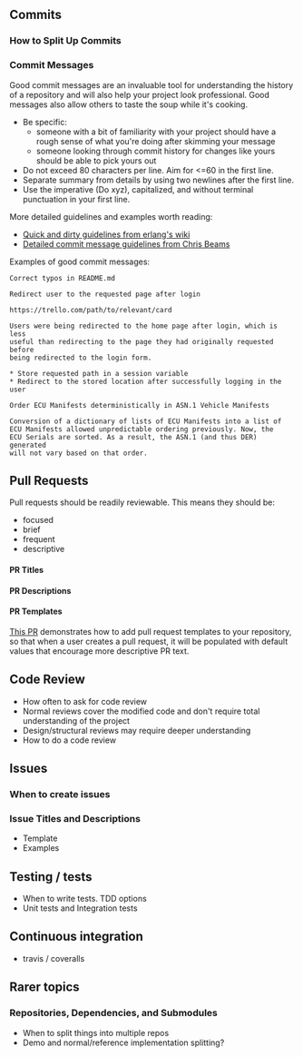 ## Commits

### How to Split Up Commits

### Commit Messages
Good commit messages are an invaluable tool for understanding the history of a
repository and will also help your project look professional. Good messages
also allow others to taste the soup while it's cooking.

* Be specific:
  * someone with a bit of familiarity with your project should have a rough
  sense of what you're doing after skimming your message
  * someone looking through commit history for changes like yours should be
  able to pick yours out
* Do not exceed 80 characters per line. Aim for <=60 in the first line.
* Separate summary from details by using two newlines after the first line.
* Use the imperative (Do xyz), capitalized, and without terminal punctuation
in your first line.

More detailed guidelines and examples worth reading:
* [Quick and dirty guidelines from erlang's wiki](https://github.com/erlang/otp/wiki/Writing-good-commit-messages)
* [Detailed commit message guidelines from Chris Beams](https://chris.beams.io/posts/git-commit/)

Examples of good commit messages:

```
Correct typos in README.md
```

```
Redirect user to the requested page after login

https://trello.com/path/to/relevant/card

Users were being redirected to the home page after login, which is less
useful than redirecting to the page they had originally requested before
being redirected to the login form.

* Store requested path in a session variable
* Redirect to the stored location after successfully logging in the user
```

```
Order ECU Manifests deterministically in ASN.1 Vehicle Manifests

Conversion of a dictionary of lists of ECU Manifests into a list of
ECU Manifests allowed unpredictable ordering previously. Now, the
ECU Serials are sorted. As a result, the ASN.1 (and thus DER) generated
will not vary based on that order.
```



## Pull Requests

Pull requests should be readily reviewable. This means they should be:
- focused
- brief
- frequent
- descriptive

#### PR Titles

#### PR Descriptions

#### PR Templates
[This PR](https://github.com/uptane/uptane/pull/79) demonstrates how to add pull request
templates to your repository, so that when a user creates a pull request, it will be
populated with default values that encourage more descriptive PR text.


## Code Review
* How often to ask for code review
* Normal reviews cover the modified code and don't require total understanding of the project
* Design/structural reviews may require deeper understanding
* How to do a code review



## Issues
### When to create issues

### Issue Titles and Descriptions
* Template
* Examples



## Testing / tests
* When to write tests. TDD options
* Unit tests and Integration tests



## Continuous integration
* travis / coveralls





## Rarer topics
### Repositories, Dependencies, and Submodules
* When to split things into multiple repos
* Demo and normal/reference implementation splitting?

